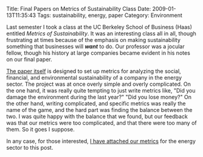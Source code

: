 Title: Final Papers on Metrics of Sustainability Class
Date: 2009-01-13T11:35:43
Tags: sustainability, energy, paper
Category: Environment


Last semester I took a class at the UC Berkeley School of Business (Haas) 
entitled <i>Metrics of Sustainability</i>. It was an interesting class all 
in all, though frustrating at times because of the emphasis on making 
sustainability something that businesses will ***want*** to do. Our 
professor was a jocular fellow, though his history at large companies 
became evident in his notes on our final paper.

[The paper itself][1] is designed to set up metrics for analyzing the social, 
financial, and environmental sustainability of a company in the energy 
sector. The project was at once overly simple and overly complicated. On 
the one hand, it was really quite tempting to just write metrics like, 
"Did you damage the environment during the last year?" "Did you lose 
money?" On the other hand, writing complicated, and specific metrics was 
really the name of the game, and the hard part was finding the balance 
between the two. I was quite happy with the balance that we found, 
but our feedback was that our metrics were too complicated, 
and that there were too many of them. So it goes I suppose.

In any case, for those interested, [I have attached our metrics][1] for the 
energy sector to this post.

[1]: {filename}/pdfs/energy-metrics.pdf
